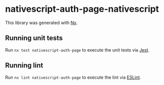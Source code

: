 # nativescript-auth-page-nativescript

This library was generated with [Nx](https://nx.dev).

## Running unit tests

Run `nx test nativescript-auth-page` to execute the unit tests via [Jest](https://jestjs.io).

## Running lint

Run `nx lint nativescript-auth-page` to execute the lint via [ESLint](https://eslint.org/).
